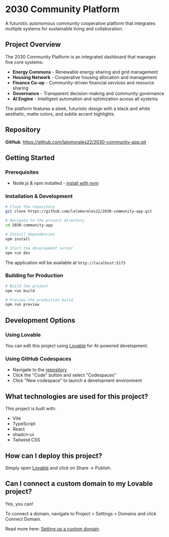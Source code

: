 # 2030 Community Platform

A futuristic autonomous community cooperative platform that integrates multiple systems for sustainable living and collaboration.

## Project Overview

The 2030 Community Platform is an integrated dashboard that manages five core systems:

- **Energy Commons** - Renewable energy sharing and grid management
- **Housing Network** - Cooperative housing allocation and management
- **Finance Co-op** - Community-driven financial services and resource sharing
- **Governance** - Transparent decision-making and community governance
- **AI Engine** - Intelligent automation and optimization across all systems

The platform features a sleek, futuristic design with a black and white aesthetic, matte colors, and subtle accent highlights.

## Repository

**GitHub**: https://github.com/lalomorales22/2030-community-app.git

## Getting Started

### Prerequisites

- Node.js & npm installed - [install with nvm](https://github.com/nvm-sh/nvm#installing-and-updating)

### Installation & Development

```sh
# Clone the repository
git clone https://github.com/lalomorales22/2030-community-app.git

# Navigate to the project directory
cd 2030-community-app

# Install dependencies
npm install

# Start the development server
npm run dev
```

The application will be available at `http://localhost:5173`

### Building for Production

```sh
# Build the project
npm run build

# Preview the production build
npm run preview
```

## Development Options

### Using Lovable

You can edit this project using [Lovable](https://lovable.dev/projects/35aad7d3-f405-48fb-9582-418a155195f3) for AI-powered development.

### Using GitHub Codespaces

- Navigate to the [repository](https://github.com/lalomorales22/2030-community-app)
- Click the "Code" button and select "Codespaces"
- Click "New codespace" to launch a development environment

## What technologies are used for this project?

This project is built with:

- Vite
- TypeScript
- React
- shadcn-ui
- Tailwind CSS

## How can I deploy this project?

Simply open [Lovable](https://lovable.dev/projects/35aad7d3-f405-48fb-9582-418a155195f3) and click on Share -> Publish.

## Can I connect a custom domain to my Lovable project?

Yes, you can!

To connect a domain, navigate to Project > Settings > Domains and click Connect Domain.

Read more here: [Setting up a custom domain](https://docs.lovable.dev/tips-tricks/custom-domain#step-by-step-guide)

